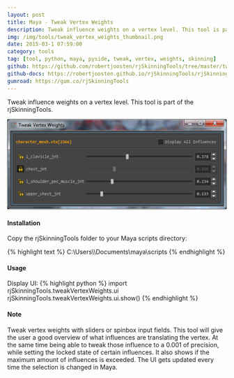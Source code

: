 ```yaml
---
layout: post
title: Maya - Tweak Vertex Weights
description: Tweak influence weights on a vertex level. This tool is part of the rjSkinningTools.
img: /img/tools/tweak_vertex_weights_thumbnail.png
date: 2015-03-1 07:59:00
category: tools
tag: [tool, python, maya, pyside, tweak, vertex, weights, skinning]
github: https://github.com/robertjoosten/rjSkinningTools/tree/master/tweakVertexWeights
github-docs: https://robertjoosten.github.io/rjSkinningTools/rjSkinningTools.tweakVertexWeights
gumroad: https://gum.co/rjSkinningTools
---
```

<p class="justify">Tweak influence weights on a vertex level. This tool is part of the rjSkinningTools.</p>
 
<p align="center"><img src="/img/tools/tweak_vertex_weights_big.png"/></p>

<h4>Installation</h4> 
<p class="justify">Copy the rjSkinningTools folder to your Maya scripts directory: </p>
{% highlight text %}
C:\Users\<USER>\Documents\maya\scripts
{% endhighlight %}

<h4>Usage</h4> 
Display UI:
{% highlight python %}
import rjSkinningTools.tweakVertexWeights.ui
rjSkinningTools.tweakVertexWeights.ui.show()
{% endhighlight %}

<h4>Note</h4>
<p class="justify">Tweak vertex weights with sliders or spinbox input fields. This tool will give the user a good overview of what influences are translating the vertex. At the same time being able to tweak those influence to a 0.001 of precision, while setting the locked state of certain influences. It also shows if the maximum amount of influences is exceeded. The UI gets updated every time the selection is changed in Maya.</p>
